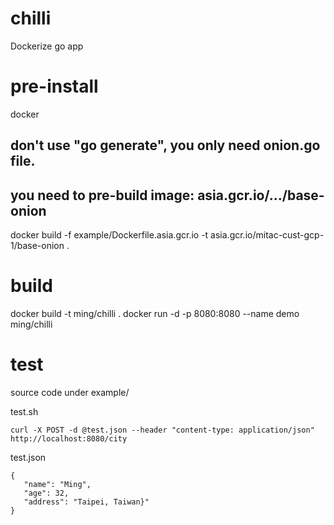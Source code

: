 # chilli
Dockerize go app

# pre-install
docker
## don't use "go generate", you only need onion.go file.
## you need to pre-build image: asia.gcr.io/.../base-onion 
docker build -f example/Dockerfile.asia.gcr.io -t asia.gcr.io/mitac-cust-gcp-1/base-onion .

# build
docker build -t ming/chilli .
docker run -d -p 8080:8080 --name demo ming/chilli

# test
source code under example/

test.sh
```
curl -X POST -d @test.json --header "content-type: application/json" http://localhost:8080/city
```

test.json
```
{
   "name": "Ming", 
   "age": 32,
   "address": "Taipei, Taiwan}"
}

```
